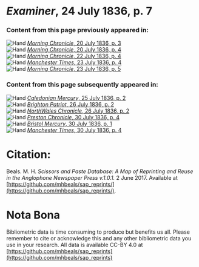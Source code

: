 # *Examiner*, 24 July 1836, p. 7  
  
### Content from this page previously appeared in:  
![Hand](http://scissorsandpaste.net/wp-content/uploads/2017/06/smallhandpointer.png) [*Morning Chronicle*, 20 July 1836, p. 3](https://mhbeals.github.io/sap_html/Morning-Chronicle/Morning-Chronicle-20-July-1836-p-3)  
![Hand](http://scissorsandpaste.net/wp-content/uploads/2017/06/smallhandpointer.png) [*Morning Chronicle*, 20 July 1836, p. 4](https://mhbeals.github.io/sap_html/Morning-Chronicle/Morning-Chronicle-20-July-1836-p-4)  
![Hand](http://scissorsandpaste.net/wp-content/uploads/2017/06/smallhandpointer.png) [*Morning Chronicle*, 22 July 1836, p. 4](https://mhbeals.github.io/sap_html/Morning-Chronicle/Morning-Chronicle-22-July-1836-p-4)  
![Hand](http://scissorsandpaste.net/wp-content/uploads/2017/06/smallhandpointer.png) [*Manchester Times*, 23 July 1836, p. 4](https://mhbeals.github.io/sap_html/Manchester-Times/Manchester-Times-23-July-1836-p-4)  
![Hand](http://scissorsandpaste.net/wp-content/uploads/2017/06/smallhandpointer.png) [*Morning Chronicle*, 23 July 1836, p. 5](https://mhbeals.github.io/sap_html/Morning-Chronicle/Morning-Chronicle-23-July-1836-p-5)  
  
### Content from this page subsequently appeared in:  
![Hand](http://scissorsandpaste.net/wp-content/uploads/2017/06/smallhandpointer.png) [*Caledonian Mercury*, 25 July 1836, p. 2](https://mhbeals.github.io/sap_html/Caledonian-Mercury/Caledonian-Mercury-25-July-1836-p-2)  
![Hand](http://scissorsandpaste.net/wp-content/uploads/2017/06/smallhandpointer.png) [*Brighton Patriot*, 26 July 1836, p. 2](https://mhbeals.github.io/sap_html/Brighton-Patriot/Brighton-Patriot-26-July-1836-p-2)  
![Hand](http://scissorsandpaste.net/wp-content/uploads/2017/06/smallhandpointer.png) [*NorthWales Chronicle*, 26 July 1836, p. 2](https://mhbeals.github.io/sap_html/NorthWales-Chronicle/NorthWales-Chronicle-26-July-1836-p-2)  
![Hand](http://scissorsandpaste.net/wp-content/uploads/2017/06/smallhandpointer.png) [*Preston Chronicle*, 30 July 1836, p. 4](https://mhbeals.github.io/sap_html/Preston-Chronicle/Preston-Chronicle-30-July-1836-p-4)  
![Hand](http://scissorsandpaste.net/wp-content/uploads/2017/06/smallhandpointer.png) [*Bristol Mercury*, 30 July 1836, p. 1](https://mhbeals.github.io/sap_html/Bristol-Mercury/Bristol-Mercury-30-July-1836-p-1)  
![Hand](http://scissorsandpaste.net/wp-content/uploads/2017/06/smallhandpointer.png) [*Manchester Times*, 30 July 1836, p. 4](https://mhbeals.github.io/sap_html/Manchester-Times/Manchester-Times-30-July-1836-p-4)  


# Citation: 

Beals. M. H. *Scissors and Paste Database: A Map of Reprinting and Reuse in the Anglophone Newspaper Press v.1.0.1.* 2 June 2017. Available at [https://github.com/mhbeals/sap_reprints/](https://github.com/mhbeals/sap_reprints/). 

# Nota Bona

Bibliometric data is time consuming to produce but benefits us all. Please remember to cite or acknowledge this and any other bibliometric data you use in your research. All data is available CC-BY 4.0 at [https://github.com/mhbeals/sap_reprints](https://github.com/mhbeals/sap_reprints)
